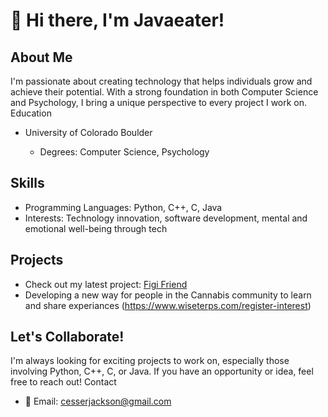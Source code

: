 # 👋 Hi there, I'm Javaeater!

## About Me

I'm passionate about creating technology that helps individuals grow and achieve their potential. With a strong foundation in both Computer Science and Psychology, I bring a unique perspective to every project I work on.
Education

- University of Colorado Boulder

  - Degrees: Computer Science, Psychology

## Skills

- Programming Languages: Python, C++, C, Java
- Interests: Technology innovation, software development, mental and emotional well-being through tech

## Projects

- Check out my latest project: [Figi Friend](https://figi-friend-react.onrender.com/)
- Developing a new way for people in the Cannabis community to learn and share experiances (https://www.wiseterps.com/register-interest)

## Let's Collaborate!

I'm always looking for exciting projects to work on, especially those involving Python, C++, C, or Java. If you have an opportunity or idea, feel free to reach out!
Contact

- 📧 Email: cesserjackson@gmail.com



<!---
Javaeater/Javaeater is a ✨ special ✨ repository because its `README.md` (this file) appears on your GitHub profile.
You can click the Preview link to take a look at your changes.
--->
